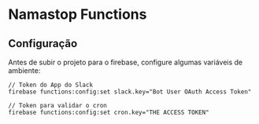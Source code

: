 # Namastop Functions

## Configuração

Antes de subir o projeto para o firebase, configure algumas variáveis de ambiente:

```
// Token do App do Slack
firebase functions:config:set slack.key="Bot User OAuth Access Token"

// Token para validar o cron
firebase functions:config:set cron.key="THE ACCESS TOKEN"
```